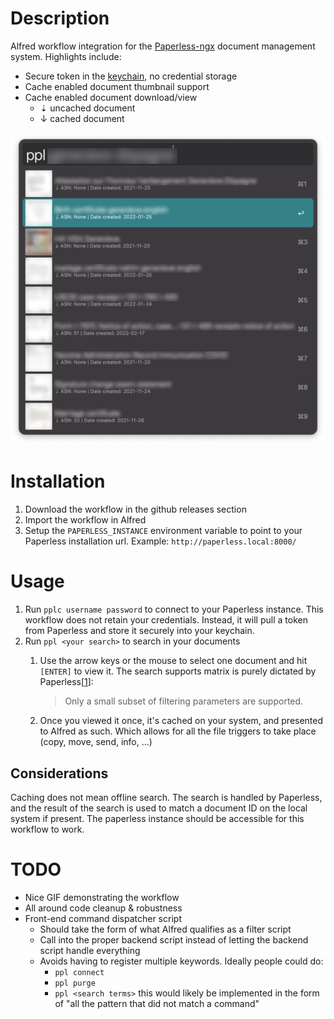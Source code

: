 # Description

Alfred workflow integration for the [Paperless-ngx](https://github.com/paperless-ngx/paperless-ngx) document management system. Highlights include:
* Secure token in the [keychain](https://support.apple.com/guide/keychain-access/what-is-keychain-access-kyca1083/mac), no credential storage
* Cache enabled document thumbnail support
* Cache enabled document download/view
  * ⇣ uncached document
  * ↓ cached document


<p align="center">
  <img src="rsc/example.png">
</p>

# Installation

1. Download the workflow in the github releases section
2. Import the workflow in Alfred
3. Setup the `PAPERLESS_INSTANCE` environment variable to point to your Paperless installation url. Example: `http://paperless.local:8000/`

# Usage

1. Run `pplc username password` to connect to your Paperless instance. This workflow does not retain your credentials. Instead, it will pull a token from Paperless and store it securely into your keychain.
2. Run `ppl <your search>` to search in your documents
   1. Use the arrow keys or the mouse to select one document and hit `[ENTER]` to view it. The search supports matrix is purely dictated by Paperless[[1](https://paperless-ng.readthedocs.io/en/latest/api.html#searching-for-documents)]:
        > Only a small subset of filtering parameters are supported.

   2. Once you viewed it once, it's cached on your system, and presented to Alfred as such. Which allows for all the file triggers to take place (copy, move, send, info, ...)

## Considerations
Caching does not mean offline search. The search is handled by Paperless, and the result of the search is used to match a document ID on the local system if present. The paperless instance should be accessible for this workflow to work.


# TODO
* Nice GIF demonstrating the workflow
* All around code cleanup & robustness
* Front-end command dispatcher script
  * Should take the form of what Alfred qualifies as a filter script
  * Call into the proper backend script instead of letting the backend script handle everything
  * Avoids having to register multiple keywords. Ideally people could do:
    * `ppl connect`
    * `ppl purge`
    * `ppl <search terms>` this would likely be implemented in the form of "all the pattern that did not match a command"
